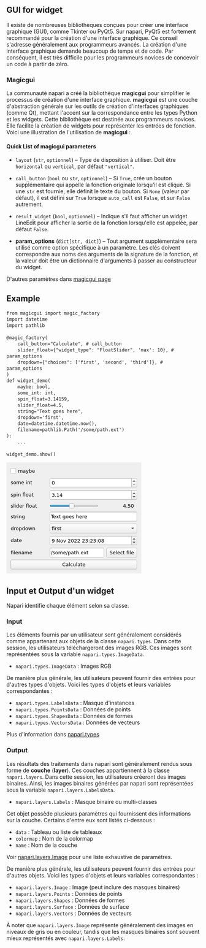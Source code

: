 
## GUI for widget

Il existe de nombreuses bibliothèques conçues pour créer une interface graphique (GUI), comme Tkinter ou PyQt5. Sur napari, PyQt5 est fortement recommandé pour la création d'une interface graphique. Ce conseil s'adresse généralement aux programmeurs avancés. La création d'une interface graphique demande beaucoup de temps et de code. Par conséquent, il est très difficile pour les programmeurs novices de concevoir un code à partir de zéro.

### Magicgui

La communauté napari a créé la bibliothèque **magicgui** pour simplifier le processus de création d'une interface graphique. **magicgui** est une couche d'abstraction générale sur les outils de création d'interfaces graphiques (comme Qt), mettant l'accent sur la correspondance entre les types Python et les widgets. Cette bibliothèque est destinée aux programmeurs novices. Elle facilite la création de widgets pour représenter les entrées de fonction. Voici une illustration de l'utilisation de **magicgui** :

#### Quick List of magicgui parameters

- `layout` (`str`, `optionnel`) – Type de disposition à utiliser. Doit être `horizontal` ou `vertical`, par défaut `"vertical"`.  

- `call_button` (`bool` ou `str`, `optionnel`) – Si `True`, crée un bouton supplémentaire qui appelle la fonction originale lorsqu'il est cliqué. Si une `str` est fournie, elle définit le texte du bouton. Si `None` (valeur par défaut), il est défini sur `True` lorsque `auto_call` est `False`, et sur `False` autrement.  

- `result_widget` (`bool`, `optionnel`) – Indique s'il faut afficher un widget LineEdit pour afficher la sortie de la fonction lorsqu'elle est appelée, par défaut `False`.  

- **param_options** (`dict[str, dict]`) – Tout argument supplémentaire sera utilisé comme option spécifique à un paramètre. Les clés doivent correspondre aux noms des arguments de la signature de la fonction, et la valeur doit être un dictionnaire d'arguments à passer au constructeur du widget.

D'autres paramètres dans [magicgui page](https://pyapp-kit.github.io/magicgui/api/magic_factory/)

## Example

```
from magicgui import magic_factory
import datetime
import pathlib

@magic_factory(
    call_button="Calculate", # call_button
    slider_float={"widget_type": "FloatSlider", 'max': 10}, # param_options
    dropdown={"choices": ['first', 'second', 'third']}, # param_options
)
def widget_demo(
    maybe: bool,
    some_int: int,
    spin_float=3.14159,
    slider_float=4.5,
    string="Text goes here",
    dropdown='first',
    date=datetime.datetime.now(),
    filename=pathlib.Path('/some/path.ext')
):
    ...

widget_demo.show()
```

![Alt text](Seance4/credit-image/7586a2670f0eb26111339c8f0fe6f8c4651ee9a9f444584181967deeb4301c80.png)

## Input et Output d'un widget

Napari identifie chaque élément selon sa classe.

### Input

Les éléments fournis par un utilisateur sont généralement considérés comme appartenant aux objets de la classe `napari.types`. Dans cette session, les utilisateurs téléchargeront des images RGB. Ces images sont représentées sous la variable `napari.types.ImageData`.  

- `napari.types.ImageData` : Images RGB  

De manière plus générale, les utilisateurs peuvent fournir des entrées pour d'autres types d'objets. Voici les types d'objets et leurs variables correspondantes :  

- `napari.types.LabelsData` : Masque d'instances  
- `napari.types.PointsData` : Données de points  
- `napari.types.ShapesData` : Données de formes  
- `napari.types.VectorsData` : Données de vecteurs

Plus d'information dans [napari.types](https://napari.org/stable/api/napari.types.html)

### Output

Les résultats des traitements dans napari sont généralement rendus sous forme de **couche** (**layer**). Ces couches appartiennent à la classe `napari.layers`. Dans cette session, les utilisateurs créeront des images binaires. Ainsi, les images binaires générées par napari sont représentées sous la variable `napari.layers.LabelsData`.  

- `napari.layers.Labels` : Masque binaire ou multi-classes  

Cet objet possède plusieurs paramètres qui fournissent des informations sur la couche. Certains d'entre eux sont listés ci-dessous :  

- `data` : Tableau ou liste de tableaux  
- `colormap` : Nom de la colormap  
- `name` : Nom de la couche

Voir [napari.layers.Image](https://napari.org/stable/api/napari.layers.Image.html#napari.layers.Image) pour une liste exhaustive de paramètres.

De manière plus générale, les utilisateurs peuvent fournir des entrées pour d'autres objets. Voici les types d'objets et leurs variables correspondantes :  

- `napari.layers.Image` : Image (peut inclure des masques binaires)  
- `napari.layers.Points` : Données de points  
- `napari.layers.Shapes` : Données de formes  
- `napari.layers.Surface` : Données de surface  
- `napari.layers.Vectors` : Données de vecteurs  

À noter que `napari.layers.Image` représente généralement des images en niveaux de gris ou en couleur, tandis que les masques binaires sont souvent mieux représentés avec `napari.layers.Labels`.
